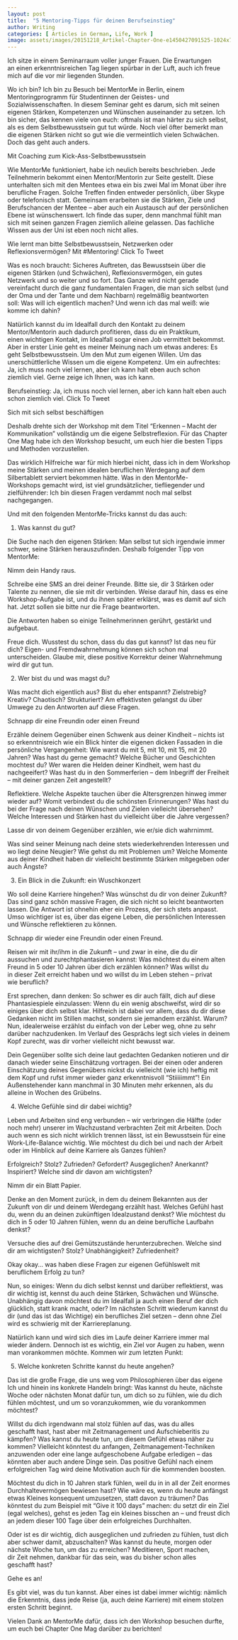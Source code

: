 ```yaml
---
layout: post
title:  "5 Mentoring-Tipps für deinen Berufseinstieg"
author: Writing
categories: [ Articles in German, Life, Work ]
image: assets/images/20151218_Artikel-Chapter-One-e1450427091525-1024x724.jpg
---
```



Ich sitze in einem Seminarraum voller junger Frauen. Die Erwartungen an einen erkenntnisreichen Tag liegen spürbar in der Luft, auch ich freue mich auf die vor mir liegenden Stunden.

Wo ich bin? Ich bin zu Besuch bei MentorMe in Berlin, einem Mentoringprogramm für Studentinnen der Geistes- und Sozialwissenschaften. In diesem Seminar geht es darum, sich mit seinen eigenen Stärken, Kompetenzen und Wünschen auseinander zu setzen. Ich bin sicher, das kennen viele von euch: oftmals ist man härter zu sich selbst, als es dem Selbstbewusstsein gut tut würde. Noch viel öfter bemerkt man die eigenen Stärken nicht so gut wie die vermeintlich vielen Schwächen. Doch das geht auch anders.

Mit Coaching zum Kick-Ass-Selbstbewusstsein

Wie MentorMe funktioniert, habe ich neulich bereits beschrieben. Jede Teilnehmerin bekommt einen Mentor/Mentorin zur Seite gestellt. Diese unterhalten sich mit den Mentees etwa ein bis zwei Mal im Monat über ihre berufliche Fragen. Solche Treffen finden entweder persönlich, über Skype oder telefonisch statt. Gemeinsam erarbeiten sie die Stärken, Ziele und Berufschancen der Mentee – aber auch ein Austausch auf der persönlichen Ebene ist wünschenswert. Ich finde das super, denn manchmal fühlt man sich mit seinen ganzen Fragen ziemlich alleine gelassen. Das fachliche Wissen aus der Uni ist eben noch nicht alles.

Wie lernt man bitte Selbstbewusstsein, Netzwerken oder Reflexionsvermögen? Mit #Mentoring! Click To Tweet

Was es noch braucht: Sicheres Auftreten, das Bewusstsein über die eigenen Stärken (und Schwächen), Reflexionsvermögen, ein gutes Netzwerk und so weiter und so fort. Das Ganze wird nicht gerade vereinfacht durch die ganz fundamentalen Fragen, die man sich selbst (und der Oma und der Tante und dem Nachbarn) regelmäßig beantworten soll: Was will ich eigentlich machen? Und wenn ich das mal weiß: wie komme ich dahin?

Natürlich kannst du im Idealfall durch den Kontakt zu deinem Mentor/Mentorin auch dadurch profitieren, dass du ein Praktikum, einen wichtigen Kontakt, im Idealfall sogar einen Job vermittelt bekommst. Aber in erster Linie geht es meiner Meinung nach um etwas anderes: Es geht Selbstbewusstsein. Um den Mut zum eigenen Willen. Um das unerschüttlerliche Wissen um die eigene Kompetenz. Um ein aufrechtes: Ja, ich muss noch viel lernen, aber ich kann halt eben auch schon ziemlich viel. Gerne zeige ich Ihnen, was ich kann.

Berufseinstieg: Ja, ich muss noch viel lernen, aber ich kann halt eben auch schon ziemlich viel. Click To Tweet

Sich mit sich selbst beschäftigen

Deshalb drehte sich der Workshop mit dem Titel “Erkennen – Macht der Kommunikation” vollständig um die eigene Selbstreflexion. Für das Chapter One Mag habe ich den Workshop besucht, um euch hier die besten Tipps und Methoden vorzustellen.

Das wirklich Hilfreiche war für mich hierbei nicht, dass ich in dem Workshop meine Stärken und meinen idealen beruflichen Werdegang auf dem Silbertablett serviert bekommen hätte. Was in den MentorMe-Workshops gemacht wird, ist viel grundsätzlicher, tiefliegender und zielführender: Ich bin diesen Fragen verdammt noch mal selbst nachgegangen.

Und mit den folgenden MentorMe-Tricks kannst du das auch:

1. Was kannst du gut?

Die Suche nach den eigenen Stärken: Man selbst tut sich irgendwie immer schwer, seine Stärken herauszufinden. Deshalb folgender Tipp von MentorMe:



Nimm dein Handy raus.

Schreibe eine SMS an drei deiner Freunde. Bitte sie, dir 3 Stärken oder Talente zu nennen, die sie mit dir verbinden. Weise darauf hin, dass es eine Workshop-Aufgabe ist, und du ihnen später erklärst, was es damit auf sich hat. Jetzt sollen sie bitte nur die Frage beantworten.

Die Antworten haben so einige Teilnehmerinnen gerührt, gestärkt und aufgebaut.

Freue dich. Wusstest du schon, dass du das gut kannst? Ist das neu für dich? Eigen- und Fremdwahrnehmung können sich schon mal unterscheiden. Glaube mir, diese positive Korrektur deiner Wahrnehmung wird dir gut tun.



2. Wer bist du und was magst du?

Was macht dich eigentlich aus? Bist du eher entspannt? Zielstrebig? Kreativ? Chaotisch? Strukturiert? Am effektivsten gelangst du über Umwege zu den Antworten auf diese Fragen.



Schnapp dir eine Freundin oder einen Freund

Erzähle deinem Gegenüber einen Schwenk aus deiner Kindheit – nichts ist so erkenntnisreich wie ein Blick hinter die eigenen dicken Fassaden in die persönliche Vergangenheit: Wie warst du mit 5, mit 10, mit 15, mit 20 Jahren? Was hast du gerne gemacht? Welche Bücher und Geschichten mochtest du? Wer waren die Helden deiner Kindheit, wem hast du nachgeeifert? Was hast du in den Sommerferien – dem Inbegriff der Freiheit – mit deiner ganzen Zeit angestellt?

Reflektiere. Welche Aspekte tauchen über die Altersgrenzen hinweg immer wieder auf? Womit verbindest du die schönsten Erinnerungen? Was hast du bei der Frage nach deinen Wünschen und Zielen vielleicht übersehen? Welche Interessen und Stärken hast du vielleicht über die Jahre vergessen?

Lasse dir von deinem Gegenüber erzählen, wie er/sie dich wahrnimmt.

Was sind seiner Meinung nach deine stets wiederkehrenden Interessen und wo liegt deine Neugier? Wie gehst du mit Problemen um? Welche Momente aus deiner Kindheit haben dir vielleicht bestimmte Stärken mitgegeben oder auch Ängste?



3. Ein Blick in die Zukunft: ein Wuschkonzert

Wo soll deine Karriere hingehen? Was wünschst du dir von deiner Zukunft? Das sind ganz schön massive Fragen, die sich nicht so leicht beantworten lassen. Die Antwort ist ohnehin eher ein Prozess, der sich stets anpasst. Umso wichtiger ist es, über das eigene Leben, die persönlichen Interessen und Wünsche reflektieren zu können.



Schnapp dir wieder eine Freundin oder einen Freund.

Reisen wir mit ihr/ihm in die Zukunft – und zwar in eine, die du dir aussuchen und zurechtphantasieren kannst: Was möchtest du einem alten Freund in 5 oder 10 Jahren über dich erzählen können? Was willst du in dieser Zeit erreicht haben und wo willst du im Leben stehen – privat wie beruflich?

Erst sprechen, dann denken: So schwer es dir auch fällt, dich auf diese Phantasiespiele einzulassen: Wenn du ein wenig abschweifst, wird dir so einiges über dich selbst klar. Hilfreich ist dabei vor allem, dass du dir diese Gedanken nicht im Stillen machst, sondern sie jemandem erzählst. Warum? Nun, idealerweise erzählst du einfach von der Leber weg, ohne zu sehr darüber nachzudenken. Im Verlauf des Gesprächs legt sich vieles in deinem Kopf zurecht, was dir vorher vielleicht nicht bewusst war.

Dein Gegenüber sollte sich deine laut gedachten Gedanken notieren und dir danach wieder seine Einschätzung vortragen. Bei der einen oder anderen Einschätzung deines Gegenübers nickst du vielleicht (wie ich) heftig mit dem Kopf und rufst immer wieder ganz erkenntnisvoll “Stiiiiimmt”! Ein Außenstehender kann manchmal in 30 Minuten mehr erkennen, als du alleine in Wochen des Grübelns.



4. Welche Gefühle sind dir dabei wichtig?

Leben und Arbeiten sind eng verbunden – wir verbringen die Hälfte (oder noch mehr) unserer im Wachzustand verbrachten Zeit mit Arbeiten. Doch auch wenn es sich nicht wirklich trennen lässt, ist ein Bewusstsein für eine Work-Life-Balance wichtig. Wie möchtest du dich bei und nach der Arbeit oder im Hinblick auf deine Karriere als Ganzes fühlen?

Erfolgreich? Stolz? Zufrieden? Gefordert? Ausgeglichen? Anerkannt? Inspiriert? Welche sind dir davon am wichtigsten?



Nimm dir ein Blatt Papier.

Denke an den Moment zurück, in dem du deinem Bekannten aus der Zukunft von dir und deinem Werdegang erzählt hast. Welches Gefühl hast du, wenn du an deinen zukünftigen Idealzustand denkst? Wie möchtest du dich in 5 oder 10 Jahren fühlen, wenn du an deine berufliche Laufbahn denkst?

Versuche dies auf drei Gemütszustände herunterzubrechen. Welche sind dir am wichtigsten? Stolz? Unabhängigkeit? Zufriedenheit?



Okay okay… was haben diese Fragen zur eigenen Gefühlswelt mit beruflichem Erfolg zu tun?

Nun, so einiges: Wenn du dich selbst kennst und darüber reflektierst, was dir wichtig ist, kennst du auch deine Stärken, Schwächen und Wünsche. Unabhängig davon möchtest du im Idealfall ja auch einen Beruf der dich glücklich, statt krank macht, oder? Im nächsten Schritt wiederum kannst du dir (und das ist das Wichtige) ein berufliches Ziel setzen – denn ohne Ziel wird es schwierig mit der Karriereplanung.

Natürlich kann und wird sich dies im Laufe deiner Karriere immer mal wieder ändern. Dennoch ist es wichtig, ein Ziel vor Augen zu haben, wenn man vorankommen möchte. Kommen wir zum letzten Punkt:

5. Welche konkreten Schritte kannst du heute angehen?

Das ist die große Frage, die uns weg vom Philosophieren über das eigene Ich und hinein ins konkrete Handeln bringt: Was kannst du heute, nächste Woche oder nächsten Monat dafür tun, um dich so zu fühlen, wie du dich fühlen möchtest, und um so voranzukommen, wie du vorankommen möchtest?

Willst du dich irgendwann mal stolz fühlen auf das, was du alles geschafft hast, hast aber mit Zeitmanagement und Aufschieberitis zu kämpfen? Was kannst du heute tun, um diesem Gefühl etwas näher zu kommen? Vielleicht könntest du anfangen, Zeitmanagement-Techniken anzuwenden oder eine lange aufgeschobene Aufgabe erledigen – das könnten aber auch andere Dinge sein. Das positive Gefühl nach einem erfolgreichen Tag wird deine Motivation auch für die kommenden boosten.

Möchtest du dich in 10 Jahren stark fühlen, weil du in in all der Zeit enormes Durchhaltevermögen bewiesen hast? Wie wäre es, wenn du heute anfängst etwas Kleines konsequent umzusetzen, statt davon zu träumen? Das könntest du zum Beispiel mit “Give it 100 days” machen: du setzt dir ein Ziel (egal welches), gehst es jeden Tag ein kleines bisschen an – und freust dich an jedem dieser 100 Tage über dein erfolgreiches Durchhalten.

Oder ist es dir wichtig, dich ausgeglichen und zufrieden zu fühlen, tust dich aber schwer damit, abzuschalten? Was kannst du heute, morgen oder nächste Woche tun, um das zu erreichen? Meditieren, Sport machen, dir Zeit nehmen, dankbar für das sein, was du bisher schon alles geschafft hast?

Gehe es an!

Es gibt viel, was du tun kannst. Aber eines ist dabei immer wichtig: nämlich die Erkenntnis, dass jede Reise (ja, auch deine Karriere) mit einem stolzen ersten Schritt beginnt.

Vielen Dank an MentorMe dafür, dass ich den Workshop besuchen durfte, um euch bei Chapter One Mag darüber zu berichten!

